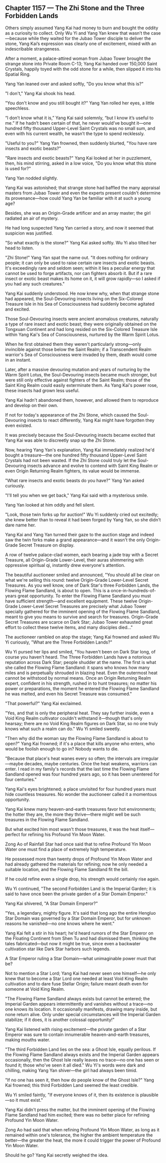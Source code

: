 ## Chapter 1157 — The Zhi Stone and the Three Forbidden Lands

Others simply assumed Yang Kai had money to burn and bought the oddity as a curiosity to collect. Only Wu Yi and Yang Yan knew that wasn’t the case—because while they waited for the Jubao Tower disciple to deliver the stone, Yang Kai’s expression was clearly one of excitement, mixed with an indescribable strangeness.

After a moment, a palace-attired woman from Jubao Tower brought the strange stone into Private Room C-13; Yang Kai handed over 150,000 Saint Crystals, happily toyed with the odd stone for a while, then slipped it into his Spatial Ring.

Yang Yan leaned over and asked softly, "Do you know what this is?"

"I don't," Yang Kai shook his head.

"You don't know and you still bought it?" Yang Yan rolled her eyes, a little speechless.

“I don’t know what it is,” Yang Kai said solemnly, “but I know it’s useful to me.” If he hadn’t been certain of that, he never would’ve bought it—one hundred fifty thousand Upper-Level Saint Crystals was no small sum, and even with his current wealth, he wasn’t the type to spend recklessly.

"Useful to you?" Yang Yan frowned, then suddenly blurted, "You have rare insects and exotic beasts?"

"Rare insects and exotic beasts?" Yang Kai looked at her in puzzlement, then, his mind stirring, asked in a low voice, "Do you know what this stone is used for?"

Yang Yan nodded slightly.

Yang Kai was astonished; that strange stone had baffled the many appraisal masters from Jubao Tower and even the experts present couldn't determine its provenance—how could Yang Yan be familiar with it at such a young age?

Besides, she was an Origin-Grade artificer and an array master; the girl radiated an air of mystery.

He had long suspected Yang Yan carried a story, and now it seemed that suspicion was justified.

"So what exactly is the stone?" Yang Kai asked softly. Wu Yi also tilted her head to listen.

"Zhi Stone!" Yang Yan spat the name out. "It does nothing for ordinary people; it can only be used to raise certain rare insects and exotic beasts. It's exceedingly rare and seldom seen; within it lies a peculiar energy that cannot be used to forge artifacts, nor can fighters absorb it. But if a rare insect or exotic beast makes its home on it, it will grow rapidly—so I asked if you had any such creatures."

Yang Kai suddenly understood. He now knew why, when that strange stone had appeared, the Soul-Devouring insects living on the Six-Colored Treasure Isle in his Sea of Consciousness had suddenly become agitated and excited.

Those Soul-Devouring insects were ancient anomalous creatures, naturally a type of rare insect and exotic beast; they were originally obtained on the Tongxuan Continent and had long resided on the Six-Colored Treasure Isle within Yang Kai's Sea of Consciousness, nurtured by the Warm Spirit Lotus.

When he first obtained them they weren't particularly strong—only invincible against those below the Saint Realm; if a Transcendent Realm warrior's Sea of Consciousness were invaded by them, death would come in an instant.

Later, after a massive devouring mutation and years of nurturing by the Warm Spirit Lotus, the Soul-Devouring insects became much stronger, but were still only effective against fighters of the Saint Realm; those of the Saint King Realm could easily exterminate them. As Yang Kai's power rose, these insects had grown less useful.

Yang Kai hadn't abandoned them, however, and allowed them to reproduce and develop on their own.

If not for today's appearance of the Zhi Stone, which caused the Soul-Devouring insects to react differently, Yang Kai might have forgotten they even existed.

It was precisely because the Soul-Devouring insects became excited that Yang Kai was able to discreetly snap up the Zhi Stone.

Now, hearing Yang Yan's explanation, Yang Kai immediately realized he'd bought a treasure—the one hundred fifty thousand Upper-Level Saint Crystals had not been wasted. If the Zhi Stone could truly let the Soul-Devouring insects advance and evolve to contend with Saint King Realm or even Origin Returning Realm fighters, its value would be immense.

"What rare insects and exotic beasts do you have?" Yang Yan asked curiously.

"I'll tell you when we get back," Yang Kai said with a mysterious smile.

Yang Yan looked at him oddly and fell silent.

"Look, those twin forks up for auction!" Wu Yi suddenly cried out excitedly; she knew better than to reveal it had been forged by Yang Yan, so she didn't dare name her.

Yang Kai and Yang Yan turned their gaze to the auction stage and indeed saw the twin forks make a grand appearance—and it wasn't the only Origin-Grade Secret Treasure on display.

A row of twelve palace-clad women, each bearing a jade tray with a Secret Treasure, all Origin-Grade Lower-Level, their auras shimmering with oppressive spiritual qi, instantly drew everyone's attention.

The beautiful auctioneer smiled and announced, "You should all be clear on what we're selling this round: twelve Origin-Grade Lower-Level Secret Treasures. As you well know, one of Dark Star's three Forbidden Lands, the Flowing Flame Sandland, is about to open. This is a once-in-hundreds-of-years great opportunity. To enter the Flowing Flame Sandland you must have sufficient strength—and excellent equipment. These twelve Origin-Grade Lower-Level Secret Treasures are precisely what Jubao Tower specially gathered for the imminent opening of the Flowing Flame Sandland, meant to give you means to survive and search for treasures. Origin-Grade Secret Treasures are scarce on Dark Star; Jubao Tower exhausted great effort to collect these twelve items, and many disciples died..."

The auctioneer rambled on atop the stage; Yang Kai frowned and asked Wu Yi curiously, "What are the Three Forbidden Lands?"

Wu Yi pursed her lips and smiled, "You haven't been on Dark Star long, of course you haven't heard. The Three Forbidden Lands have a notorious reputation across Dark Star; people shudder at the name. The first is what she called the Flowing Flame Sandland: it spans who knows how many miles and is perpetually shrouded in blazing heat. Even the outermost heat cannot be withstood by normal means. Once an Origin Returning Realm expert, confident in his strength, rushed in to hunt treasures; no matter his power or preparations, the moment he entered the Flowing Flame Sandland he was melted, and even his Secret Treasure was consumed."

"That powerful?" Yang Kai exclaimed.

"Yes, and that is only the peripheral heat. They say further inside, even a Void King Realm cultivator couldn't withstand it—though that's only hearsay; there are no Void King Realm figures on Dark Star, so no one truly knows what such a realm can do." Wu Yi smiled sweetly.

"Then why did the woman say the Flowing Flame Sandland is about to open?" Yang Kai frowned; if it's a place that kills anyone who enters, who would be foolish enough to go in? Nobody wants to die.

"Because that place's heat wanes every so often; the intervals are irregular—maybe decades, maybe centuries. Once the heat weakens, warriors can enter. I read in my family's records that the last time the Flowing Flame Sandland opened was four hundred years ago, so it has been unentered for four centuries."

Yang Kai's eyes brightened; a place unvisited for four hundred years must hide countless treasures. No wonder the auctioneer called it a momentous opportunity.

Yang Kai knew many heaven-and-earth treasures favor hot environments; the hotter they are, the more they thrive—there might well be such treasures in the Flowing Flame Sandland.

But what excited him most wasn't those treasures, it was the heat itself—perfect for refining his Profound Yin Moon Water.

Zong Ao of Rainfall Star had once said that to refine Profound Yin Moon Water one must find a place of extremely high temperature.

He possessed more than twenty drops of Profound Yin Moon Water and had already gathered the materials for refining; now he only needed a suitable location, and the Flowing Flame Sandland fit the bill.

If he could refine even a single drop, his strength would certainly rise again.

Wu Yi continued, "The second Forbidden Land is the Imperial Garden; it is said to have once been the private garden of a Star Domain Emperor."

Yang Kai shivered, "A Star Domain Emperor?"

"Yes, a legendary, mighty figure. It's said that long ago the entire Hengluo Star Domain was governed by a Star Domain Emperor, but for unknown reasons he vanished—no one knows where he went."

Yang Kai felt a stir in his heart; he'd heard rumors of the Star Emperor on the Floating Continent from Shen Tu and had dismissed them, thinking the tales fabricated—but now it might be true, since even a backwater cultivation star like Dark Star harbors such legends.

A Star Emperor ruling a Star Domain—what unimaginable power must that be?

Not to mention a Star Lord; Yang Kai had never seen one himself—he only knew that to become a Star Lord one needed at least Void King Realm cultivation and to dare fuse Stellar Origin; failure meant death even for someone at Void King Realm.

"The Flowing Flame Sandland always exists but cannot be entered; the Imperial Garden appears intermittently and vanishes without a trace—no one knows its location. It occasionally manifests, drawing many inside, but none return alive. Only under special circumstances will the Imperial Garden stabilize; if it does, it is another colossal opportunity!"

Yang Kai listened with rising excitement—the private garden of a Star Emperor was sure to contain innumerable heaven-and-earth treasures, making mouths water.

"The third Forbidden Land lies on the sea: a Ghost Isle, equally perilous. If the Flowing Flame Sandland always exists and the Imperial Garden appears occasionally, then the Ghost Isle really leaves no trace—no one has seen or found it; those who've seen it all died." Wu Yi's words were dark and chilling, making Yang Yan shiver—the girl had always been timid.

"If no one has seen it, then how do people know of the Ghost Isle?" Yang Kai frowned; this third Forbidden Land seemed the least credible.

Wu Yi smiled faintly, "If everyone knows of it, then its existence is plausible—so it must exist."

Yang Kai didn't press the matter, but the imminent opening of the Flowing Flame Sandland had him excited; there was no better place for refining Profound Yin Moon Water.

Zong Ao had said that when refining Profound Yin Moon Water, as long as it remained within one's tolerance, the higher the ambient temperature the better—the greater the heat, the more it could trigger the power of Profound Yin Moon Water.

Should he go? Yang Kai secretly weighed the idea.